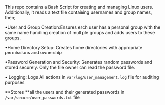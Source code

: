 This repo contains a Bash Script for creating and managing Linux users. 
Additionally, it reads a text file containing usernames and group names, then; 

•User and Group Creation:Ensures each user has a personal group with the same name handling creation of multiple groups and adds users to these groups.

•Home Directory Setup: Creates home directories with appropriate permissions and ownership

•Password Generation and Security: Generates random passwords and stored securely. Only the file owner can read the password file.

• Logging: Logs All actions in `var/log/user_management.log` file for auditing purposes

 **Stores **all the users and their generated passwords in `/var/secure/user_passwords.txt` file


